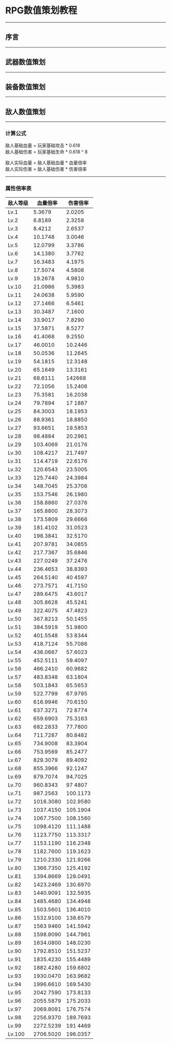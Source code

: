 # RPG数值策划教程

---

## 序言

---

## 武器数值策划

---

## 装备数值策划

---

## 敌人数值策划

---

### 计算公式

敌人基础血量 = 玩家基础攻击 * 0.618  
敌人基础伤害 = 玩家基础生命 * 0.618 ^ 8  

敌人实际血量 = 敌人基础血量 * 血量倍率  
敌人实际伤害 = 敌人基础伤害 * 伤害倍率

---

### 属性倍率表

| 敌人等级   | 血量倍率      | 伤害倍率     |
|--------|-----------|----------|
| Lv.1   | 5.3679    | 2.0205   |
| Lv.2   | 6.8189    | 2.3258   |
| Lv.3   | 8.4212    | 2.6537   |
| Lv.4   | 10.1748   | 3.0046   |
| Lv.5   | 12.0799   | 3.3786   |
| Lv.6   | 14.1380   | 3.7762   |
| Lv.7   | 16.3483   | 4.1975   |
| Lv.8   | 17.5074   | 4.5808   |
| Lv.9   | 19.2678   | 4.9810   |
| Lv.10  | 21.0986   | 5.3983   |
| Lv.11  | 24.0638   | 5.9590   |
| Lv.12  | 27.1466   | 6.5461   |
| Lv.13  | 30.3487   | 7.1600   |
| Lv.14  | 33.9017   | 7.8290   |
| Lv.15  | 37.5871   | 8.5277   |
| Lv.16  | 41.4068   | 9.2550   |
| Lv.17  | 46.0010   | 10.2446  |
| Lv.18  | 50.0536   | 11.2645  |
| Lv.19  | 54.1815   | 12.3148  |
| Lv.20  | 65.1649   | 13.3161  |
| Lv.21  | 68.6111   | 142668   |
| Lv.22  | 72.1056   | 15.2406  |
| Lv.23  | 75.3581   | 16.2038  |
| Lv.24  | 79.7894   | 17 1887  |
| Lv.25  | 84.3003   | 18.1953  |
| Lv.26  | 88.9361   | 18.8850  |
| Lv.27  | 93.6651   | 19.5853  |
| Lv.28  | 98.4884   | 20.2961  |
| Lv.29  | 103.4069  | 21.0176  |
| Lv.30  | 108.4217  | 21.7497  |
| Lv.31  | 114.4719  | 22.6176  |
| Lv.32  | 120.6543  | 23.5005  |
| Lv.33  | 125.7440  | 24.3984  |
| Lv.34  | 148.7045  | 25.3706  |
| Lv.35  | 153.7546  | 26.1980  |
| Lv.36  | 158.8860  | 27.0376  |
| Lv.37  | 165.8800  | 28.3073  |
| Lv.38  | 173.5809  | 29.6666  |
| Lv.39  | 181.4102  | 31.0523  |
| Lv.40  | 198.3841  | 32.5170  |
| Lv.41  | 207.9781  | 34.0855  |
| Lv.42  | 217.7367  | 35.6846  |
| Lv.43  | 227.0249  | 37.2476  |
| Lv.44  | 236.4653  | 38.8393  |
| Lv.45  | 264.5140  | 40 4597  |
| Lv.46  | 273.7571  | 41.7150  |
| Lv.47  | 289.6475  | 43.6017  |
| Lv.48  | 305.8628  | 45.5241  |
| Lv.49  | 322.4075  | 47.4823  |
| Lv.50  | 367.8213  | 50.1455  |
| Lv.51  | 384.5919  | 51.9800  |
| Lv.52  | 401.5548  | 53 8344  |
| Lv.53  | 418.7124  | 55.7086  |
| Lv.54  | 436.0667  | 57.6023  |
| Lv.55  | 452.5111  | 59.4097  |
| Lv.56  | 466.2410  | 60.9682  |
| Lv.57  | 483.8348  | 63.1804  |
| Lv.58  | 503.1843  | 65.5653  |
| Lv.59  | 522.7799  | 67.9795  |
| Lv.60  | 616.9946  | 70.6150  |
| Lv.61  | 637.3271  | 72 8774  |
| Lv.62  | 659.6903  | 75.3163  |
| Lv.63  | 682.2833  | 77.7800  |
| Lv.64  | 711.7287  | 80.8482  |
| Lv.65  | 734.9008  | 83.3904  |
| Lv.66  | 753.9569  | 85.2477  |
| Lv.67  | 829.3079  | 89.4092  |
| Lv.68  | 855.3966  | 92.1247  |
| Lv.69  | 879.7074  | 94.7025  |
| Lv.70  | 960.8343  | 97 4807  |
| Lv.71  | 987.2563  | 100.1173 |
| Lv.72  | 1016.3080 | 102.9580 |
| Lv.73  | 1037.4150 | 105.1904 |
| Lv.74  | 1067.7500 | 108.1560 |
| Lv.75  | 1098.4120 | 111.1488 |
| Lv.76  | 1123.7750 | 113.3317 |
| Lv.77  | 1153.1190 | 116.2348 |
| Lv.78  | 1182.7600 | 119.1623 |
| Lv.79  | 1210.2330 | 121.9266 |
| Lv.80  | 1366.7350 | 125.4192 |
| Lv.81  | 1394.8669 | 128.0491 |
| Lv.82  | 1423.2469 | 130.6970 |
| Lv.83  | 1440.9091 | 132.5935 |
| Lv.84  | 1485.4680 | 134.4948 |
| Lv.85  | 1503.5601 | 136.4010 |
| Lv.86  | 1532.9100 | 138.6579 |
| Lv.87  | 1563 9460 | 141.5942 |
| Lv.88  | 1598.8090 | 144.7961 |
| Lv.89  | 1634.0800 | 148.0230 |
| Lv.90  | 1792.8510 | 151.5237 |
| Lv.91  | 1835.4230 | 155.4489 |
| Lv.92  | 1882.4280 | 159.6802 |
| Lv.93  | 1930.0470 | 163.9682 |
| Lv.94  | 1996.6610 | 169.5430 |
| Lv.95  | 2042 7590 | 173.8133 |
| Lv.96  | 2055.5879 | 175.2033 |
| Lv.97  | 2069.8091 | 176.7574 |
| Lv.98  | 2256.9370 | 189.7693 |
| Lv.99  | 2272.5239 | 191 4469 |
| Lv.100 | 2706.5020 | 196.0357 |